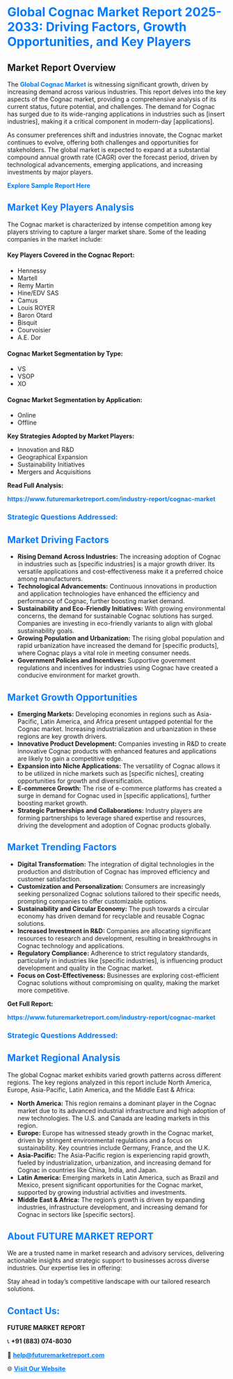 <h1 style="color: #007BFF;">Global Cognac Market Report 2025-2033: Driving Factors, Growth Opportunities, and Key Players</h1>

<section id="overview">
<h2>Market Report Overview</h2>
<p>The <a href="https://www.futuremarketreport.com/industry-report/cognac-market" style="color: #007BFF; text-decoration: none;"><strong>Global Cognac Market</strong></a> is witnessing significant growth, driven by increasing demand across various industries. This report delves into the key aspects of the Cognac market, providing a comprehensive analysis of its current status, future potential, and challenges. The demand for Cognac has surged due to its wide-ranging applications in industries such as [insert industries], making it a critical component in modern-day [applications].</p>
<p>As consumer preferences shift and industries innovate, the Cognac market continues to evolve, offering both challenges and opportunities for stakeholders. The global market is expected to expand at a substantial compound annual growth rate (CAGR) over the forecast period, driven by technological advancements, emerging applications, and increasing investments by major players.</p>
</section>

<section id="overview">
<p><a href="https://www.futuremarketreport.com/request-sample/reportId=28678" style="color: #007BFF; text-decoration: none;"><strong>Explore Sample Report Here</strong></a></p>
</section>

<section id="key-players">
<h2 style="color: #007BFF;">Market Key Players Analysis</h2>
<p>The Cognac market is characterized by intense competition among key players striving to capture a larger market share. Some of the leading companies in the market include:</p>
<h4>Key Players Covered in the Cognac Report:</h4>
<ul><li>Hennessy</li><li>Martell</li><li>Remy Martin</li><li>Hine/EDV SAS</li><li>Camus</li><li>Louis ROYER</li><li>Baron Otard</li><li>Bisquit</li><li>Courvoisier</li><li>A.E. Dor</li></ul>
<h4>Cognac Market Segmentation by Type:</h4>
<ul><li>VS</li><li>VSOP</li><li>XO</li></ul>

<h4>Cognac Market Segmentation by Application:</h4>
<ul><li>Online</li><li>Offline</li></ul>
<p><strong>Key Strategies Adopted by Market Players:</strong></p>
<ul>
<li>Innovation and R&D</li>
<li>Geographical Expansion</li>
<li>Sustainability Initiatives</li>
<li>Mergers and Acquisitions</li>
</ul>
</section>

<section>
<p><strong>Read Full Analysis: </strong></p><a href="https://www.futuremarketreport.com/industry-report/cognac-market" style="color: #007BFF; text-decoration: none;"><strong>https://www.futuremarketreport.com/industry-report/cognac-market</strong></a>
<h3 style="color: #007BFF;">Strategic Questions Addressed:</h3>
</section>

<section id="driving-factors">
<h2 style="color: #007BFF;">Market Driving Factors</h2>
<ul>
<li><strong>Rising Demand Across Industries:</strong> The increasing adoption of Cognac in industries such as [specific industries] is a major growth driver. Its versatile applications and cost-effectiveness make it a preferred choice among manufacturers.</li>
<li><strong>Technological Advancements:</strong> Continuous innovations in production and application technologies have enhanced the efficiency and performance of Cognac, further boosting market demand.</li>
<li><strong>Sustainability and Eco-Friendly Initiatives:</strong> With growing environmental concerns, the demand for sustainable Cognac solutions has surged. Companies are investing in eco-friendly variants to align with global sustainability goals.</li>
<li><strong>Growing Population and Urbanization:</strong> The rising global population and rapid urbanization have increased the demand for [specific products], where Cognac plays a vital role in meeting consumer needs.</li>
<li><strong>Government Policies and Incentives:</strong> Supportive government regulations and incentives for industries using Cognac have created a conducive environment for market growth.</li>
</ul>
</section>

<section id="growth-opportunities">
<h2 style="color: #007BFF;">Market Growth Opportunities</h2>
<ul>
<li><strong>Emerging Markets:</strong> Developing economies in regions such as Asia-Pacific, Latin America, and Africa present untapped potential for the Cognac market. Increasing industrialization and urbanization in these regions are key growth drivers.</li>
<li><strong>Innovative Product Development:</strong> Companies investing in R&D to create innovative Cognac products with enhanced features and applications are likely to gain a competitive edge.</li>
<li><strong>Expansion into Niche Applications:</strong> The versatility of Cognac allows it to be utilized in niche markets such as [specific niches], creating opportunities for growth and diversification.</li>
<li><strong>E-commerce Growth:</strong> The rise of e-commerce platforms has created a surge in demand for Cognac used in [specific applications], further boosting market growth.</li>
<li><strong>Strategic Partnerships and Collaborations:</strong> Industry players are forming partnerships to leverage shared expertise and resources, driving the development and adoption of Cognac products globally.</li>
</ul>
</section>

<section id="trending-factors">
<h2 style="color: #007BFF;">Market Trending Factors</h2>
<ul>
<li><strong>Digital Transformation:</strong> The integration of digital technologies in the production and distribution of Cognac has improved efficiency and customer satisfaction.</li>
<li><strong>Customization and Personalization:</strong> Consumers are increasingly seeking personalized Cognac solutions tailored to their specific needs, prompting companies to offer customizable options.</li>
<li><strong>Sustainability and Circular Economy:</strong> The push towards a circular economy has driven demand for recyclable and reusable Cognac solutions.</li>
<li><strong>Increased Investment in R&D:</strong> Companies are allocating significant resources to research and development, resulting in breakthroughs in Cognac technology and applications.</li>
<li><strong>Regulatory Compliance:</strong> Adherence to strict regulatory standards, particularly in industries like [specific industries], is influencing product development and quality in the Cognac market.</li>
<li><strong>Focus on Cost-Effectiveness:</strong> Businesses are exploring cost-efficient Cognac solutions without compromising on quality, making the market more competitive.</li>
</ul>
</section>

<section>
<p><strong>Get Full Report: </strong></p><a href="https://www.futuremarketreport.com/industry-report/cognac-market" style="color: #007BFF; text-decoration: none;"><strong>https://www.futuremarketreport.com/industry-report/cognac-market</strong></a>
<h3 style="color: #007BFF;">Strategic Questions Addressed:</h3>
</section>


<section id="regional-analysis">
<h2 style="color: #007BFF;">Market Regional Analysis</h2>
<p>The global Cognac market exhibits varied growth patterns across different regions. The key regions analyzed in this report include North America, Europe, Asia-Pacific, Latin America, and the Middle East & Africa:</p>
<ul>
<li><strong>North America:</strong> This region remains a dominant player in the Cognac market due to its advanced industrial infrastructure and high adoption of new technologies. The U.S. and Canada are leading markets in this region.</li>
<li><strong>Europe:</strong> Europe has witnessed steady growth in the Cognac market, driven by stringent environmental regulations and a focus on sustainability. Key countries include Germany, France, and the U.K.</li>
<li><strong>Asia-Pacific:</strong> The Asia-Pacific region is experiencing rapid growth, fueled by industrialization, urbanization, and increasing demand for Cognac in countries like China, India, and Japan.</li>
<li><strong>Latin America:</strong> Emerging markets in Latin America, such as Brazil and Mexico, present significant opportunities for the Cognac market, supported by growing industrial activities and investments.</li>
<li><strong>Middle East & Africa:</strong> The region’s growth is driven by expanding industries, infrastructure development, and increasing demand for Cognac in sectors like [specific sectors].</li>
</ul>
</section>

<footer>
<h2 style="color: #007BFF;">About FUTURE MARKET REPORT</h2>
<p>We are a trusted name in market research and advisory services, delivering actionable insights and strategic support to businesses across diverse industries. Our expertise lies in offering:</p>

<p>Stay ahead in today’s competitive landscape with our tailored research solutions.</p>

<h2 style="color: #007BFF;">Contact Us:</h2>
<p><strong>FUTURE MARKET REPORT</strong></p>
<p>📞 <strong>+91 (883) 074-8030</strong></p>
<p>📧 <strong><a href="mailto:help@futuremarketreport.com" style="color: #007BFF;">help@futuremarketreport.com</a></strong></p>
<p>🌐 <strong><a href="https://www.futuremarketreport.com/" style="color: #007BFF;">Visit Our Website</a></strong></p>
</footer>